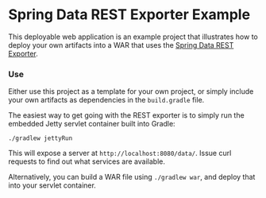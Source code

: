 # Spring Data REST Exporter Example

This deployable web application is an example project that illustrates how to deploy your own artifacts into a WAR that uses the [Spring Data REST Exporter](https://github.com/SpringSource/spring-data-rest).

### Use

Either use this project as a template for your own project, or simply include your own artifacts as dependencies in the `build.gradle` file.

The easiest way to get going with the REST exporter is to simply run the embedded Jetty servlet container built into Gradle:

    ./gradlew jettyRun

This will expose a server at `http://localhost:8080/data/`. Issue curl requests to find out what services are available.

Alternatively, you can build a WAR file using `./gradlew war`, and deploy that into your servlet container.
